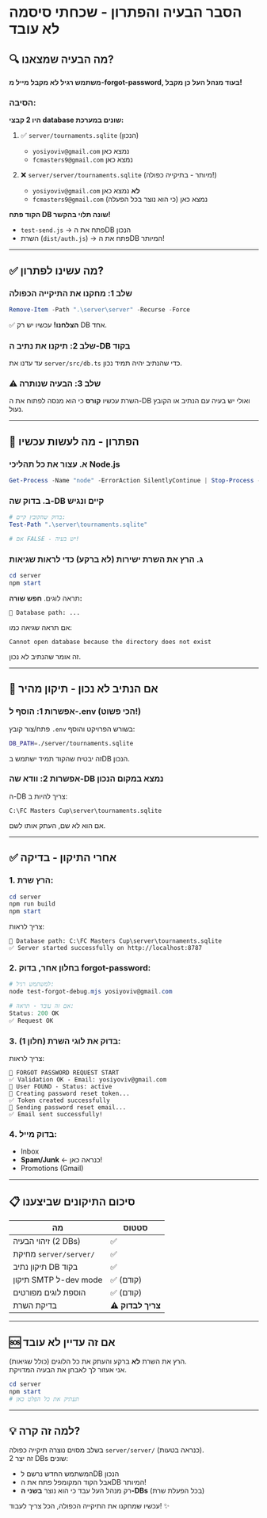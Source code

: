 # הסבר הבעיה והפתרון - שכחתי סיסמה לא עובד

## 🔍 מה הבעיה שמצאנו?

**משתמש רגיל לא מקבל מייל מ-forgot-password, בעוד מנהל העל כן מקבל!**

### הסיבה:
**היו 2 קבצי database שונים במערכת:**

1. ✅ `server/tournaments.sqlite` (הנכון)
   - `yosiyoviv@gmail.com` נמצא כאן
   - `fcmasters9@gmail.com` נמצא כאן

2. ❌ `server/server/tournaments.sqlite` (מיותר - בתיקייה כפולה!)
   - `yosiyoviv@gmail.com` **לא** נמצא כאן
   - `fcmasters9@gmail.com` נמצא כאן (כי הוא נוצר בכל הפעלה)

**הקוד פתח DB שונה תלוי בהקשר!**
- `test-send.js` → פתח את הDB הנכון
- השרת (`dist/auth.js`) → פתח את הDB המיותר!

---

## ✅ מה עשינו לפתרון?

### שלב 1: מחקנו את התיקייה הכפולה
```powershell
Remove-Item -Path ".\server\server" -Recurse -Force
```
✅ **הצלחנו!** עכשיו יש רק DB אחד.

### שלב 2: תיקנו את נתיב ה-DB בקוד
עד עדנו את `server/src/db.ts` כדי שהנתיב יהיה תמיד נכון.

### ⚠️ שלב 3: הבעיה שנותרה
השרת עכשיו **קורס** כי הוא מנסה לפתוח את ה-DB ואולי יש בעיה עם הנתיב או הקובץ נעול.

---

## 🔧 הפתרון - מה לעשות עכשיו

### א. עצור את כל תהליכי Node.js
```powershell
Get-Process -Name "node" -ErrorAction SilentlyContinue | Stop-Process -Force
```

### ב. בדוק שה-DB קיים ונגיש
```powershell
# בדוק שהקובץ קיים:
Test-Path ".\server\tournaments.sqlite"

# אם FALSE - יש בעיה!
```

### ג. הרץ את השרת ישירות (לא ברקע) כדי לראות שגיאות
```powershell
cd server
npm start
```

תראה לוגים. **חפש שורה:**
```
📂 Database path: ...
```

אם תראה שגיאה כמו:
```
Cannot open database because the directory does not exist
```

זה אומר שהנתיב לא נכון.

---

## 🎯 אם הנתיב לא נכון - תיקון מהיר

### אפשרות 1: הוסף ל-.env (הכי פשוט!)

פתח/צור קובץ `.env` בשורש הפרויקט והוסף:
```bash
DB_PATH=./server/tournaments.sqlite
```

זה יבטיח שהקוד תמיד ישתמש בDB הנכון.

### אפשרות 2: וודא שה-DB נמצא במקום הנכון

ה-DB צריך להיות ב:
```
C:\FC Masters Cup\server\tournaments.sqlite
```

אם הוא לא שם, העתק אותו לשם.

---

## ✅ אחרי התיקון - בדיקה

### 1. הרץ שרת:
```powershell
cd server
npm run build
npm start
```

צריך לראות:
```
📂 Database path: C:\FC Masters Cup\server\tournaments.sqlite
✅ Server started successfully on http://localhost:8787
```

### 2. בחלון אחר, בדוק forgot-password:
```powershell
# למשתמש רגיל:
node test-forgot-debug.mjs yosiyoviv@gmail.com

# אם זה עובד - תראה:
Status: 200 OK
✅ Request OK
```

### 3. בדוק את לוגי השרת (חלון 1):
צריך לראות:
```
🔑 FORGOT PASSWORD REQUEST START
✅ Validation OK - Email: yosiyoviv@gmail.com
👤 User FOUND - Status: active
🎫 Creating password reset token...
✅ Token created successfully
📧 Sending password reset email...
✅ Email sent successfully!
```

### 4. בדוק מייל:
- Inbox
- **Spam/Junk** ← כנראה כאן!
- Promotions (Gmail)

---

## 📋 סיכום התיקונים שביצענו

| מה | סטטוס |
|---|---|
| זיהוי הבעיה (2 DBs) | ✅ |
| מחיקת `server/server/` | ✅ |
| תיקון נתיב DB בקוד | ✅ |
| תיקון SMTP ל-dev mode | ✅ (קודם) |
| הוספת לוגים מפורטים | ✅ (קודם) |
| בדיקת השרת | ⚠️ **צריך לבדוק** |

---

## 🆘 אם זה עדיין לא עובד

הרץ את השרת **לא** ברקע והעתק את כל הלוגים (כולל שגיאות).  
אני אעזור לך לאבחן את הבעיה המדויקת.

```powershell
cd server
npm start
# תעתיק את כל הפלט כאן
```

---

## 💡 למה זה קרה?

בשלב מסוים נוצרה תיקייה כפולה `server/server/` (כנראה בטעות).  
זה יצר 2 DBs שונים:
- המשתמש החדש נרשם לDB הנכון
- אבל הקוד המקומפל פתח את הDB המיותר!
- רק מנהל העל עבד כי הוא נוצר **בשני ה-DBs** (בכל הפעלת שרת)

עכשיו שמחקנו את התיקייה הכפולה, הכל צריך לעבוד! ✨

